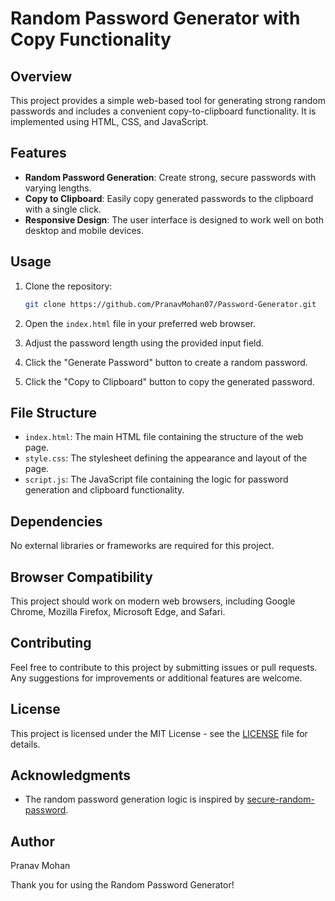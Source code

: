 # Random Password Generator with Copy Functionality

## Overview

This project provides a simple web-based tool for generating strong random passwords and includes a convenient copy-to-clipboard functionality. It is implemented using HTML, CSS, and JavaScript.

## Features

- **Random Password Generation**: Create strong, secure passwords with varying lengths.
- **Copy to Clipboard**: Easily copy generated passwords to the clipboard with a single click.
- **Responsive Design**: The user interface is designed to work well on both desktop and mobile devices.

## Usage

1. Clone the repository:

   ```bash
   git clone https://github.com/PranavMohan07/Password-Generator.git
   ```

2. Open the `index.html` file in your preferred web browser.

3. Adjust the password length using the provided input field.

4. Click the "Generate Password" button to create a random password.

5. Click the "Copy to Clipboard" button to copy the generated password.

## File Structure

- `index.html`: The main HTML file containing the structure of the web page.
- `style.css`: The stylesheet defining the appearance and layout of the page.
- `script.js`: The JavaScript file containing the logic for password generation and clipboard functionality.

## Dependencies

No external libraries or frameworks are required for this project.

## Browser Compatibility

This project should work on modern web browsers, including Google Chrome, Mozilla Firefox, Microsoft Edge, and Safari.

## Contributing

Feel free to contribute to this project by submitting issues or pull requests. Any suggestions for improvements or additional features are welcome.

## License

This project is licensed under the MIT License - see the [LICENSE](LICENSE) file for details.

## Acknowledgments

- The random password generation logic is inspired by [secure-random-password](https://www.npmjs.com/package/secure-random-password).

## Author

Pranav Mohan

Thank you for using the Random Password Generator!
